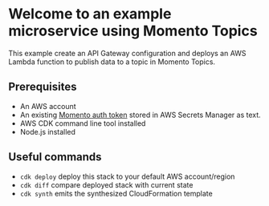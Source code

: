 # Welcome to an example microservice using Momento Topics

This example create an API Gateway configuration and deploys an AWS Lambda function to publish data to a topic in Momento Topics.

## Prerequisites
- An AWS account
- An existing [Momento auth token](https://docs.momentohq.com/develop/integrations/aws-secrets-manager) stored in AWS Secrets Manager as text.
- AWS CDK command line tool installed
- Node.js installed

## Useful commands
* `cdk deploy`      deploy this stack to your default AWS account/region
* `cdk diff`        compare deployed stack with current state
* `cdk synth`       emits the synthesized CloudFormation template

